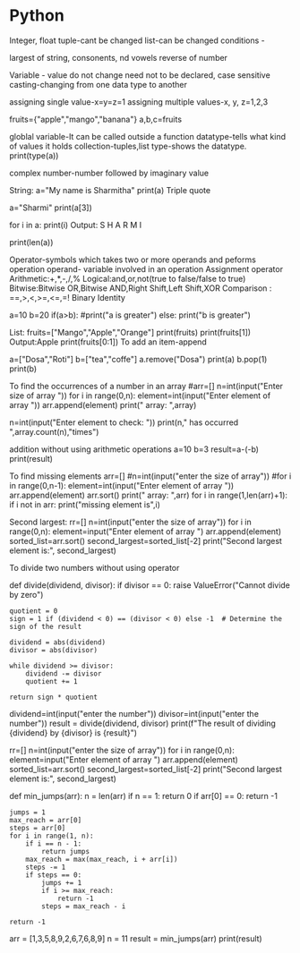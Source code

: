 # Python
Integer, float
tuple-cant be changed   list-can be changed
conditions - 


largest of string, consonents, nd vowels
reverse of number

Variable - value do not change
need not to be declared, case sensitive
casting-changing from one data type to another

assigning single value-x=y=z=1
assigning multiple values-x, y, z=1,2,3

fruits={"apple","mango","banana"}
a,b,c=fruits

globlal variable-It can be called outside a function
datatype-tells what kind of values it holds
collection-tuples,list
type-shows the datatype. print(type(a))

complex number-number followed by imaginary value

String:
a="My name is Sharmitha"
print(a)
Triple quote

a="Sharmi"
print(a[3])

for i in a:
print(i)
Output: S
	H
	A
	R
	M
	I

print(len(a))


Operator-symbols which takes two or more operands and peforms operation
operand- variable involved in an operation
Assignment operator
Arithmetic:+,*,-,/,%
Logical:and,or,not(true to false/false to true)
Bitwise:Bitwise OR,Bitwise AND,Right Shift,Left Shift,XOR
Comparison : ==,>,<,>=,<=,=!
Binary 
Identity


a=10
b=20
if(a>b):
    #print("a is greater")
else:
    print("b is greater")

List: fruits=["Mango","Apple","Orange"]
print(fruits)
print(fruits[1])  Output:Apple
print(fruits[0:1])
To add an item-append

a=["Dosa","Roti"]
b=["tea","coffe"]
a.remove("Dosa")
print(a)
b.pop(1)
print(b)

To find the occurrences of a number in an array
#arr=[]
n=int(input("Enter size of array "))
for i in range(0,n):
    element=int(input("Enter element of array "))
    arr.append(element)
print(" array: ",array)

n=int(input("Enter element to check: "))
print(n," has occurred ",array.count(n),"times")

addition without using arithmetic operations
a=10
b=3
result=a-(-b)
print(result)

To find missing elements
arr=[]
#n=int(input("enter the size of array"))
#for i in range(0,n-1):
    element=int(input("Enter element of array "))
    arr.append(element)
    arr.sort()
print(" array: ",arr)
for i in range(1,len(arr)+1):
    if i not in arr:
        print("missing element is",i)

Second largest:
 rr=[]
n=int(input("enter the size of array"))
for i in range(0,n):
    element=input("Enter element of array ")
    arr.append(element)
    sorted_list=arr.sort()
    second_largest=sorted_list[-2]
    print("Second largest element is:", second_largest)


To divide two numbers without using operator

def divide(dividend, divisor):
    if divisor == 0:
        raise ValueError("Cannot divide by zero")

    quotient = 0
    sign = 1 if (dividend < 0) == (divisor < 0) else -1  # Determine the sign of the result

    dividend = abs(dividend)
    divisor = abs(divisor)

    while dividend >= divisor:
        dividend -= divisor
        quotient += 1

    return sign * quotient


dividend=int(input("enter the number"))
divisor=int(input("enter the number"))
result = divide(dividend, divisor)
print(f"The result of dividing {dividend} by {divisor} is {result}")



rr=[]
n=int(input("enter the size of array"))
for i in range(0,n):
    element=input("Enter element of array ")
    arr.append(element)
    sorted_list=arr.sort()
    second_largest=sorted_list[-2]
    print("Second largest element is:", second_largest)


def min_jumps(arr):
    n = len(arr)
    if n == 1:
        return 0
    if arr[0] == 0:
        return -1
    
    jumps = 1 
    max_reach = arr[0]
    steps = arr[0]
    for i in range(1, n):
        if i == n - 1:
            return jumps
        max_reach = max(max_reach, i + arr[i])
        steps -= 1
        if steps == 0:
            jumps += 1
            if i >= max_reach:
                return -1
            steps = max_reach - i

    return -1

arr = [1,3,5,8,9,2,6,7,6,8,9]
n = 11
result = min_jumps(arr)
print(result)
